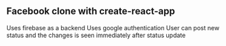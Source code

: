## Facebook clone with create-react-app

 Uses firebase as a backend
 Uses google authentication 
 User can post new status and the changes is seen immediately after status update


